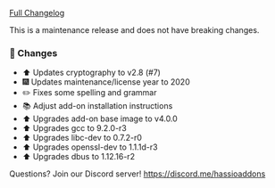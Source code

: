 [Full Changelog][changelog]

This is a maintenance release and does not have breaking changes.

### 🔨 Changes

- :arrow_up: Updates cryptography to v2.8 (#7)
- :fireworks: Updates maintenance/license year to 2020
- :pencil2: Fixes some spelling and grammar
- :books: Adjust add-on installation instructions
- :arrow_up: Upgrades add-on base image to v4.0.0
- :arrow_up: Upgrades gcc to 9.2.0-r3
- :arrow_up: Upgrades libc-dev to 0.7.2-r0
- :arrow_up: Upgrades openssl-dev to 1.1.1d-r3
- :arrow_up: Upgrades dbus to 1.12.16-r2

[changelog]: https://github.com/hassio-addons/addon-lutron-cert/compare/v0.3.0...v0.4.0

Questions? Join our Discord server! https://discord.me/hassioaddons